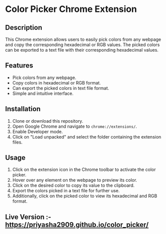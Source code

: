 # Color Picker Chrome Extension

## Description

This Chrome extension allows users to easily pick colors from any webpage and copy the corresponding hexadecimal or RGB values.
The picked colors can be exported to a text file with their corresponding hexadecimal values.

## Features

- Pick colors from any webpage.
- Copy colors in hexadecimal or RGB format.
- Can export the picked colors in text file format.
- Simple and intuitive interface.

## Installation

1. Clone or download this repository.
2. Open Google Chrome and navigate to `chrome://extensions/`.
3. Enable Developer mode.
4. Click on "Load unpacked" and select the folder containing the extension files.

## Usage

1. Click on the extension icon in the Chrome toolbar to activate the color picker.
2. Hover over any element on the webpage to preview its color.
3. Click on the desired color to copy its value to the clipboard.
4. Export the colors picked in a text file for further use.
5. Additionally, click on the picked color to view its hexadecimal and RGB format.

## Live Version :- https://priyasha2909.github.io/color_picker/
